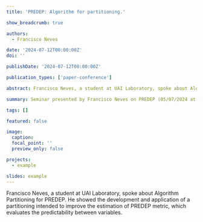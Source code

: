 ```yaml
---
title: 'PREDEP: Algorithm for partitioning.'

show_breadcrumb: true

authors:
  - Francisco Neves

date: '2024-07-12T00:00:00Z'
doi: ''

publishDate: '2024-07-12T00:00:00Z'

publication_types: ['paper-conference']

abstract: Francisco Neves, a student at UAI Laboratory, spoke about Algorithm Partitioning for PREDEP. He showed the development and application of a partitioning intended to improve the estimation of PREDEP metric, which evaluates the predictability between variables.

summary: Seminar presented by Francisco Neves on PREDEP (05/07/2024 at 2 PM).

tags: []

featured: false

image:
  caption:
  focal_point: ''
  preview_only: false

projects:
  - example

slides: example
---
```


<p>Francisco Neves, a student at UAI Laboratory, spoke about Algorithm Partitioning for PREDEP. He showed the development and application of a partitioning intended to improve the estimation of PREDEP metric, which evaluates the predictability between variables.  </p>